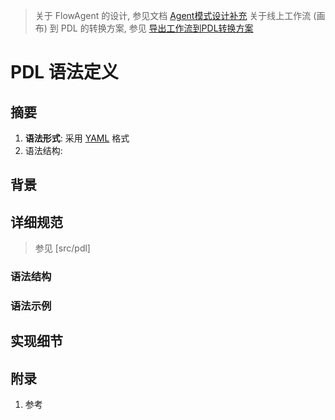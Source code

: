 > 关于 FlowAgent 的设计, 参见文档 [Agent模式设计补充](https://doc.weixin.qq.com/doc/w3_ABEAnwaDACcJwwx9eM0T2eSkbk9J6)
> 关于线上工作流 (画布) 到 PDL 的转换方案, 参见 [导出工作流到PDL转换方案](https://doc.weixin.qq.com/doc/w3_AcMATAZtAPIrn9EGS3USzK2wQWMFo)

# PDL 语法定义
<!--
version: 0.1.0
time: 2024-12-12
author: easonsshi
-->

## 摘要
1. **语法形式**: 采用 [YAML](https://en.wikipedia.org/wiki/YAML) 格式
2. 语法结构:

## 背景

## 详细规范
> 参见 [src/pdl]


### 语法结构


### 语法示例


## 实现细节


## 附录

1. 参考
